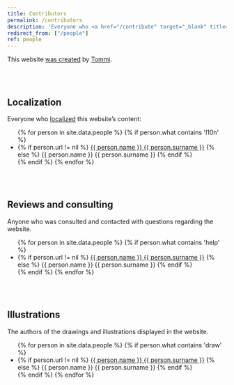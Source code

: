 ```yaml
---
title: Contributors
permalink: /contributors
description: 'Everyone who <a href="/contribute" target="_blank" title="Contribute">contributed</a> to this website'
redirect_from: ["/people"]
ref: people
---
```

This website [was created](/about "About quitsocialmedia.club") by [Tommi](https://tommi.space "Tommi's personal website").

<br>
<br>

## Localization

Everyone who [localized](/l10n "Localization") this website’s content:

<ul>
	{% for person in site.data.people %}
		{% if person.what contains 'l10n' %}
			<li>
				{% if person.url != nil %}
					<a href="{{ person.url }}" rel="noopener noreferrer" target="_blank" title="{{ person.title }}">{{ person.name }} {{ person.surname }}</a>
				{% else %}
					{{ person.name }} {{ person.surname }}
				{% endif %}
			</li>
		{% endif %}
	{% endfor %}
</ul>

<br>
<br>

## Reviews and consulting

Anyone who was consulted and contacted with questions regarding the website.

<ul>
	{% for person in site.data.people %}
		{% if person.what contains 'help' %}
			<li>
				{% if person.url != nil %}
					<a href="{{ person.url }}" rel="noopener noreferrer" target="_blank" title="{{ person.title }}">{{ person.name }} {{ person.surname }}</a>
				{% else %}
					{{ person.name }} {{ person.surname }}
				{% endif %}
			</li>
		{% endif %}
	{% endfor %}
</ul>

<br>
<br>

## Illustrations

The authors of the drawings and illustrations displayed in the website.

<ul>
	{% for person in site.data.people %}
		{% if person.what contains 'draw' %}
			<li>
				{% if person.url != nil %}
					<a href="{{ person.url }}" rel="noopener noreferrer" target="_blank" title="{{ person.title }}">{{ person.name }} {{ person.surname }}</a>
				{% else %}
					{{ person.name }} {{ person.surname }}
				{% endif %}
			</li>
		{% endif %}
	{% endfor %}
</ul>

